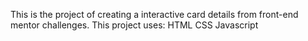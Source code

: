 This is the project of creating a interactive card details from front-end mentor challenges.
This project uses:
HTML
CSS
Javascript
